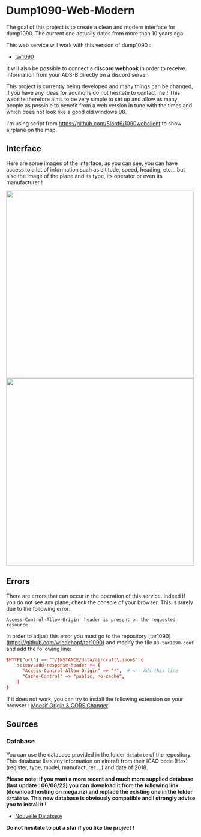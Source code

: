 # Dump1090-Web-Modern

The goal of this project is to create a clean and modern interface for dump1090. The current one actually dates from more than 10 years ago.

This web service will work with this version of dump1090 :
  - [tar1090](https://github.com/wiedehopf/tar1090)

It will also be possible to connect a **discord webhook** in order to receive information from your ADS-B directly on a discord server.

This project is currently being developed and many things can be changed, if you have any ideas for additions do not hesitate to contact me !
This website therefore aims to be very simple to set up and allow as many people as possible to benefit from a web version in tune with the times and which does not look like a good old windows 98.

I'm using script from https://github.com/Slord6/1090webclient to show airplane on the map.

## Interface

Here are some images of the interface, as you can see, you can have access to a lot of information such as altitude, speed, heading, etc... but also the image of the plane and its type, its operator or even its manufacturer !

<img src="https://zupimages.net/up/22/31/xu1i.png" width="500"></img>
<img src="https://zupimages.net/up/22/31/w2fw.png" width="500"></img>

## Errors

There are errors that can occur in the operation of this service.
Indeed if you do not see any plane, check the console of your browser.
This is surely due to the following error:

```
Access-Control-Allow-Origin' header is present on the requested resource.
```

In order to adjust this error you must go to the repository [tar1090] (https://github.com/wiedehopf/tar1090) and modify the file `88-tar1090.conf` and add the following line:

```conf
$HTTP["url"] =~ "^/INSTANCE/data/aircraft\.json$" {
    setenv.add-response-header += (
      "Access-Control-Allow-Origin" => "*",  # <-- Add this line
      "Cache-Control" => "public, no-cache",
    )
}
```

If it does not work, you can try to install the following extension on your browser :
[Moesif Origin & CORS Changer](https://chrome.google.com/webstore/detail/moesif-origin-cors-change/digfbfaphojjndkpccljibejjbppifbc)

## Sources

### Database

You can use the database provided in the folder `databate` of the repository.
This database lists any information on aircraft from their ICAO code (Hex) (register, type, model, manufacturer ...) and date of 2018.


**Please note: if you want a more recent and much more supplied database (last update : 06/08/22) you can download it from the following link (download hosting on mega.nz) and replace the existing one in the folder `database`. This new database is obviously compatible and I strongly advise you to install it !**

- [Nouvelle Database](https://mega.nz/file/keZHQYwT#ZizpRH-k9WsoMk4b7Rgoj2czCrp5PSdVF0JyGr3e42k)

**Do not hesitate to put a star if you like the project !**
